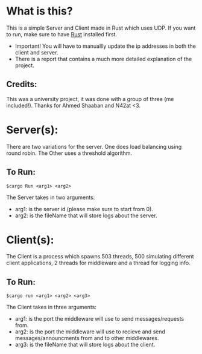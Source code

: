 # What is this?
This is a simple Server and Client made in Rust which uses UDP. If you want to run, make sure to have [Rust](https://www.rust-lang.org/tools/install) installed first.
* Important! You will have to manuallly update the ip addresses in both the client and server.
* There is a report that contains a much more detailed explanation of the project.

## Credits:
This was a university project, it was done with a group of three (me included!). Thanks for Ahmed Shaaban and N42at <3.


# Server(s):
There are two variations for the server. One does load balancing using round robin. The Other uses a threshold algorithm.

## To Run:
    $cargo Run <arg1> <arg2>

The Server takes in two arguments:
* arg1: is the server id (please make sure to start from 0).
* arg2: is the fileName that will store logs about the server.


# Client(s):
The Client is a process which spawns 503 threads, 500 simulating different client applications, 2 threads for middleware and a thread for logging info.

## To Run:
    $cargo run <arg1> <arg2> <arg3>

The Client takes in three arguments:
* arg1: is the port the middleware will use to send messages/requests from.
* arg2: is the port the middleware will use to recieve and send messages/announcments from and to other middlewares.
* arg3: is the fileName that will store logs about the client.

